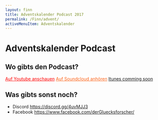 ```yaml
---
layout: finn
title: Adventskalender Podcast 2017
permalink: /Finn/advent/
activeMenuItem: Adventskalender
---
```


# Adventskalender Podcast

## Wo gibts den Podcast?

<style>

.btn-soundcloud {
    color: #FA6218;
    background: white;
    border-color:  #FF3802;
}

.btn-soundcloud > .fa{
    background: linear-gradient(to bottom, #ff9531 0%,#ff8629 20%,#ff6d1d 43%,#f75a14 57%,#ff4d0d 71%,#ff3601 100%); 
    color:transparent;
    -webkit-background-clip: text;
    background-clip: text;
}

.btn-soundcloud:hover {
    color: white;
    background: #FA6218;
    border-color: #FF3802
}



.btn-soundcloud.focus,.btn-yt:focus {
    box-shadow: 0 0 0 3px rgba(255,56,2,.5)
}

.btn-soundcloud.active,.btn-soundcloud:active,.show>.btn-soundcloud.dropdown-toggle {
    color: white;
    background-color: #FA6218;
    border-color: #FA6218
}



.btn-yt {
    color: #FF0000;
    background-color: transparent;
    background-image: none;
    border-color:  #FF0000;
}

.btn-yt:hover {
    color: #fff;
    background-color: #FF0000;
    border-color: #FF0000
}

.btn-yt.focus,.btn-yt:focus {
    box-shadow: 0 0 0 3px rgba(220,53,69,.5)
}

.btn-yt.active,.btn-yt:active,.show>.btn-yt.dropdown-toggle {
    color: #fff;
    background-color: #dc3545;
    border-color: #dc3545
}
</style>

<a class="btn btn-yt" role="button" href="https://www.youtube.com/channel/UCEnE4GAcNjJGxf9TwfdZdKQ">
  <i class="fa fa-youtube-play fa-2x pull-left"></i> Auf Youtube anschauen</a>
  
<a class="btn btn-outline btn-soundcloud" role="button" href="https://soundcloud.com/finn-n-koenig-der-gluecksforscher">
  <i class="fa fa-soundcloud  fa-2x pull-left"></i> Auf Soundcloud anhören</a>
  
<a class="btn btn-outline" role="button" href="#">
  <i class="fa fa-podcast fa-2x pull-left" style="color:#FF0000"></i>Itunes comming soon</a>

## Was gibts sonst noch?
- Discord https://discord.gg/4uvMJJ3
- Facebook https://www.facebook.com/derGluecksforscher/
